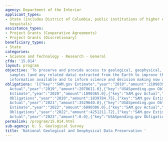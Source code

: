 ```yaml
---
agency: Department of the Interior
applicant_types:
- State (includes District of Columbia, public institutions of higher education and
  hospitals)
assistance_types:
- Project Grants (Cooperative Agreements)
- Project Grants (Discretionary)
beneficiary_types:
- State
categories:
- Science and Technology - Research - General
cfda: '15.814'
layout: program
objective: 'To preserve and provide access to geological, geophysical, and engineering
  samples (and any related data) extracted from the Earth to improve the breadth of
  information available and to inform science and decision making now and in the future. '
obligations: '[{"key":"SAM.gov Estimate","year":"2019","amount":2109839.0},{"key":"SAM.gov
  Actual","year":"2019","amount":2078611.0},{"key":"USASpending.gov Obligations","year":"2019","amount":1981454.62},{"key":"SAM.gov
  Estimate","year":"2020","amount":1890365.0},{"key":"SAM.gov Actual","year":"2020","amount":1890365.0},{"key":"USASpending.gov
  Obligations","year":"2020","amount":1839784.75},{"key":"SAM.gov Estimate","year":"2021","amount":1761413.0},{"key":"SAM.gov
  Actual","year":"2021","amount":3529640.0},{"key":"USASpending.gov Obligations","year":"2021","amount":1767645.5},{"key":"SAM.gov
  Estimate","year":"2022","amount":6090306.0},{"key":"SAM.gov Actual","year":"2022","amount":8609921.0},{"key":"USASpending.gov
  Obligations","year":"2022","amount":4251211.72},{"key":"SAM.gov Estimate","year":"2023","amount":11337102.0},{"key":"SAM.gov
  Actual","year":"2023","amount":0.0},{"key":"USASpending.gov Obligations","year":"2023","amount":4467177.22}]'
permalink: /program/15.814.html
sub-agency: U. S. Geological Survey
title: 'National Geological and Geophysical Data Preservation '
---
```

